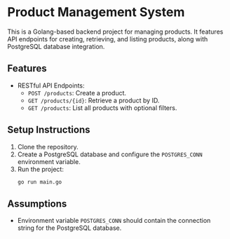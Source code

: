 
# Product Management System

This is a Golang-based backend project for managing products. It features API endpoints for creating, retrieving, and listing products, along with PostgreSQL database integration.

## Features
- RESTful API Endpoints:
  - `POST /products`: Create a product.
  - `GET /products/{id}`: Retrieve a product by ID.
  - `GET /products`: List all products with optional filters.

## Setup Instructions
1. Clone the repository.
2. Create a PostgreSQL database and configure the `POSTGRES_CONN` environment variable.
3. Run the project:
   ```bash
   go run main.go
   ```

## Assumptions
- Environment variable `POSTGRES_CONN` should contain the connection string for the PostgreSQL database.
